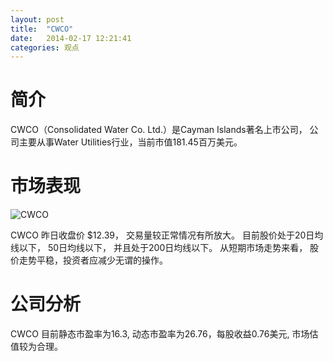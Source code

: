 ```yaml
---
layout: post
title:  "CWCO"
date:   2014-02-17 12:21:41
categories: 观点
---
```


# 简介
CWCO（Consolidated Water Co. Ltd.）是Cayman Islands著名上市公司，
公司主要从事Water Utilities行业，当前市值181.45百万美元。

# 市场表现

![CWCO](http://finviz.com/chart.ashx?t=CWCO&ty=c&ta=1&p=d&s=l)

CWCO 昨日收盘价 $12.39，
交易量较正常情况有所放大。
目前股价处于20日均线以下，
50日均线以下，
并且处于200日均线以下。
从短期市场走势来看，
股价走势平稳，投资者应减少无谓的操作。

# 公司分析
CWCO 目前静态市盈率为16.3, 动态市盈率为26.76，每股收益0.76美元,
市场估值较为合理。
